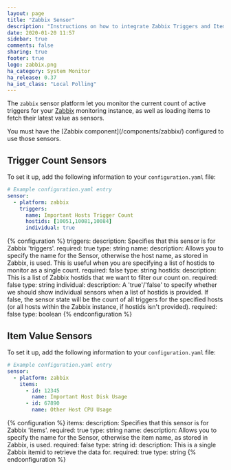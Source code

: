 ```yaml
---
layout: page
title: "Zabbix Sensor"
description: "Instructions on how to integrate Zabbix Triggers and Item sensors within Home Assistant."
date: 2020-01-20 11:57
sidebar: true
comments: false
sharing: true
footer: true
logo: zabbix.png
ha_category: System Monitor
ha_release: 0.37
ha_iot_class: "Local Polling"
---
```


The `zabbix` sensor platform let you monitor the current count of active triggers for your [Zabbix](http://www.zabbix.com/) monitoring instance, as well as loading items to fetch their latest value as sensors.

<p class='note'>
You must have the [Zabbix component](/components/zabbix/) configured to use those sensors.
</p>

## Trigger Count Sensors

To set it up, add the following information to your `configuration.yaml` file:

```yaml
# Example configuration.yaml entry
sensor:
  - platform: zabbix
    triggers:
      name: Important Hosts Trigger Count
      hostids: [10051,10081,10084]
      individual: true
```

{% configuration %}
triggers:
  description: Specifies that this sensor is for Zabbix 'triggers'.
  required: true
  type: string
name:
  description: Allows you to specify the name for the Sensor, otherwise the host name, as stored in Zabbix, is used.  This is useful when you are specifying a list of hostids to monitor as a single count.
  required: false
  type: string
hostids:
  description: This is a list of Zabbix hostids that we want to filter our count on.
  required: false
  type: string
individual:
  description: A 'true'/'false' to specify whether we should show individual sensors when a list of hostids is provided.  If false, the sensor state will be the count of all triggers for the specified hosts (or all hosts within the Zabbix instance, if hostids isn't provided).
  required: false
  type: boolean
{% endconfiguration %}

## Item Value Sensors

To set it up, add the following information to your `configuration.yaml` file:

```yaml
# Example configuration.yaml entry
sensor:
  - platform: zabbix
    items:
      - id: 12345
        name: Important Host Disk Usage
      - id: 67890
        name: Other Host CPU Usage
```

{% configuration %}
items:
  description: Specifies that this sensor is for Zabbix 'items'.
  required: true
  type: string
name:
  description: Allows you to specify the name for the Sensor, otherwise the item name, as stored in Zabbix, is used.
  required: false
  type: string
id:
  description: This is a single Zabbix itemid to retrieve the data for.
  required: true
  type: string
{% endconfiguration %}
